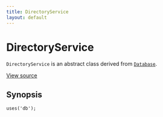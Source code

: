 ```yaml
---
title: DirectoryService
layout: default
---
```


# DirectoryService

<code>DirectoryService</code> is an abstract class derived from <code><a href="Database">Database</a></code>.

<a href="http://github.com/nexgenta/eregansu/blob/master/lib/db.php">View source</a>

## Synopsis

<pre><code>uses('db');
</code></pre>
